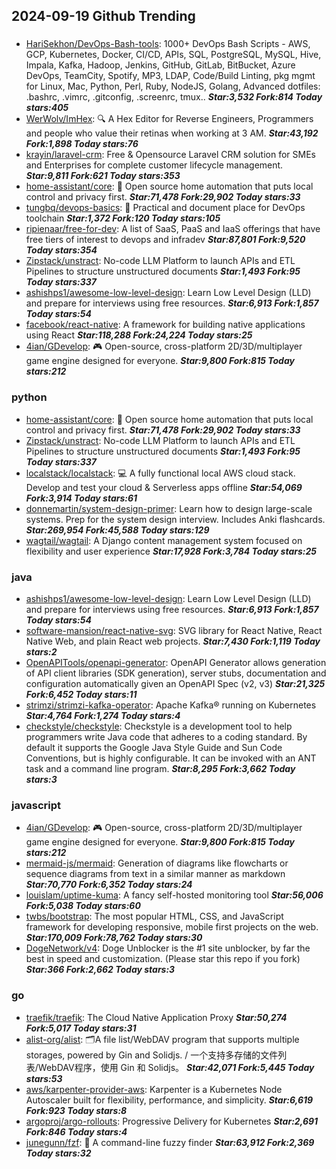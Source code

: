 ## 2024-09-19 Github Trending

### 
* [HariSekhon/DevOps-Bash-tools](https://github.com/HariSekhon/DevOps-Bash-tools): 1000+ DevOps Bash Scripts - AWS, GCP, Kubernetes, Docker, CI/CD, APIs, SQL, PostgreSQL, MySQL, Hive, Impala, Kafka, Hadoop, Jenkins, GitHub, GitLab, BitBucket, Azure DevOps, TeamCity, Spotify, MP3, LDAP, Code/Build Linting, pkg mgmt for Linux, Mac, Python, Perl, Ruby, NodeJS, Golang, Advanced dotfiles: .bashrc, .vimrc, .gitconfig, .screenrc, tmux.. ***Star:3,532 Fork:814 Today stars:405***
* [WerWolv/ImHex](https://github.com/WerWolv/ImHex): 🔍 A Hex Editor for Reverse Engineers, Programmers and people who value their retinas when working at 3 AM. ***Star:43,192 Fork:1,898 Today stars:76***
* [krayin/laravel-crm](https://github.com/krayin/laravel-crm): Free & Opensource Laravel CRM solution for SMEs and Enterprises for complete customer lifecycle management. ***Star:9,811 Fork:621 Today stars:353***
* [home-assistant/core](https://github.com/home-assistant/core): 🏡 Open source home automation that puts local control and privacy first. ***Star:71,478 Fork:29,902 Today stars:33***
* [tungbq/devops-basics](https://github.com/tungbq/devops-basics): 🚀 Practical and document place for DevOps toolchain ***Star:1,372 Fork:120 Today stars:105***
* [ripienaar/free-for-dev](https://github.com/ripienaar/free-for-dev): A list of SaaS, PaaS and IaaS offerings that have free tiers of interest to devops and infradev ***Star:87,801 Fork:9,520 Today stars:354***
* [Zipstack/unstract](https://github.com/Zipstack/unstract): No-code LLM Platform to launch APIs and ETL Pipelines to structure unstructured documents ***Star:1,493 Fork:95 Today stars:337***
* [ashishps1/awesome-low-level-design](https://github.com/ashishps1/awesome-low-level-design): Learn Low Level Design (LLD) and prepare for interviews using free resources. ***Star:6,913 Fork:1,857 Today stars:54***
* [facebook/react-native](https://github.com/facebook/react-native): A framework for building native applications using React ***Star:118,288 Fork:24,224 Today stars:25***
* [4ian/GDevelop](https://github.com/4ian/GDevelop): 🎮 Open-source, cross-platform 2D/3D/multiplayer game engine designed for everyone. ***Star:9,800 Fork:815 Today stars:212***

### python
* [home-assistant/core](https://github.com/home-assistant/core): 🏡 Open source home automation that puts local control and privacy first. ***Star:71,478 Fork:29,902 Today stars:33***
* [Zipstack/unstract](https://github.com/Zipstack/unstract): No-code LLM Platform to launch APIs and ETL Pipelines to structure unstructured documents ***Star:1,493 Fork:95 Today stars:337***
* [localstack/localstack](https://github.com/localstack/localstack): 💻 A fully functional local AWS cloud stack. Develop and test your cloud & Serverless apps offline ***Star:54,069 Fork:3,914 Today stars:61***
* [donnemartin/system-design-primer](https://github.com/donnemartin/system-design-primer): Learn how to design large-scale systems. Prep for the system design interview. Includes Anki flashcards. ***Star:269,954 Fork:45,588 Today stars:129***
* [wagtail/wagtail](https://github.com/wagtail/wagtail): A Django content management system focused on flexibility and user experience ***Star:17,928 Fork:3,784 Today stars:25***

### java
* [ashishps1/awesome-low-level-design](https://github.com/ashishps1/awesome-low-level-design): Learn Low Level Design (LLD) and prepare for interviews using free resources. ***Star:6,913 Fork:1,857 Today stars:54***
* [software-mansion/react-native-svg](https://github.com/software-mansion/react-native-svg): SVG library for React Native, React Native Web, and plain React web projects. ***Star:7,430 Fork:1,119 Today stars:2***
* [OpenAPITools/openapi-generator](https://github.com/OpenAPITools/openapi-generator): OpenAPI Generator allows generation of API client libraries (SDK generation), server stubs, documentation and configuration automatically given an OpenAPI Spec (v2, v3) ***Star:21,325 Fork:6,452 Today stars:11***
* [strimzi/strimzi-kafka-operator](https://github.com/strimzi/strimzi-kafka-operator): Apache Kafka® running on Kubernetes ***Star:4,764 Fork:1,274 Today stars:4***
* [checkstyle/checkstyle](https://github.com/checkstyle/checkstyle): Checkstyle is a development tool to help programmers write Java code that adheres to a coding standard. By default it supports the Google Java Style Guide and Sun Code Conventions, but is highly configurable. It can be invoked with an ANT task and a command line program. ***Star:8,295 Fork:3,662 Today stars:3***

### javascript
* [4ian/GDevelop](https://github.com/4ian/GDevelop): 🎮 Open-source, cross-platform 2D/3D/multiplayer game engine designed for everyone. ***Star:9,800 Fork:815 Today stars:212***
* [mermaid-js/mermaid](https://github.com/mermaid-js/mermaid): Generation of diagrams like flowcharts or sequence diagrams from text in a similar manner as markdown ***Star:70,770 Fork:6,352 Today stars:24***
* [louislam/uptime-kuma](https://github.com/louislam/uptime-kuma): A fancy self-hosted monitoring tool ***Star:56,006 Fork:5,038 Today stars:60***
* [twbs/bootstrap](https://github.com/twbs/bootstrap): The most popular HTML, CSS, and JavaScript framework for developing responsive, mobile first projects on the web. ***Star:170,009 Fork:78,762 Today stars:30***
* [DogeNetwork/v4](https://github.com/DogeNetwork/v4): Doge Unblocker is the #1 site unblocker, by far the best in speed and customization. (Please star this repo if you fork) ***Star:366 Fork:2,662 Today stars:3***

### go
* [traefik/traefik](https://github.com/traefik/traefik): The Cloud Native Application Proxy ***Star:50,274 Fork:5,017 Today stars:31***
* [alist-org/alist](https://github.com/alist-org/alist): 🗂️A file list/WebDAV program that supports multiple storages, powered by Gin and Solidjs. / 一个支持多存储的文件列表/WebDAV程序，使用 Gin 和 Solidjs。 ***Star:42,071 Fork:5,445 Today stars:53***
* [aws/karpenter-provider-aws](https://github.com/aws/karpenter-provider-aws): Karpenter is a Kubernetes Node Autoscaler built for flexibility, performance, and simplicity. ***Star:6,619 Fork:923 Today stars:8***
* [argoproj/argo-rollouts](https://github.com/argoproj/argo-rollouts): Progressive Delivery for Kubernetes ***Star:2,691 Fork:846 Today stars:4***
* [junegunn/fzf](https://github.com/junegunn/fzf): 🌸 A command-line fuzzy finder ***Star:63,912 Fork:2,369 Today stars:32***
